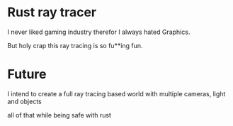 # Rust ray tracer
I never liked gaming industry therefor I always hated Graphics.

But holy crap this ray tracing is so fu**ing fun.

# Future
I intend to create a full ray tracing based world with multiple cameras, light and objects

all of that while being safe with rust
